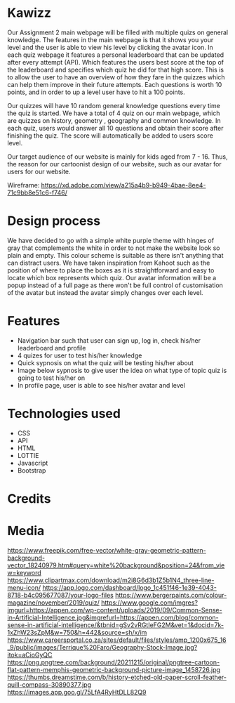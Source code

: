 # Kawizz #


Our Assignment 2 main webpage will be filled with multiple quizs on general knowledge. The features in the main webpage is that it shows you your level and the user is able to view his level by clicking the avatar icon.  In each quiz webpage it features a personal leaderboard that can be updated after every attempt (API). Which features the users best score at the top of the leaderboard and specifies which quiz he did for that high score. This is to allow the user to have an overview of how they fare in the quizzes which can help them improve in their future attempts. Each questions is worth 10 points, and in order to up a level user have to hit a 100 points.

Our quizzes will have 10 random general knowledge questions every time the quiz is started. We have a total of 4 quiz on our main webpage, which are quizzes on history, geometry , geography and common knowledge. In each quiz, users would answer all 10 questions and obtain their score after finishing the quiz. The score will automatically be added to users score level. 
 
 Our target audience of our website is mainly for kids aged from 7 - 16. Thus, the reason for our cartoonist design of our website, such as our avatar for users for our website. 

 Wireframe: https://xd.adobe.com/view/a215a4b9-b949-4bae-8ee4-71c9bb8e51c6-f746/


# Design process #
We have decided to go with a simple white purple theme with hinges of gray that complements the white in order to not make the website look so plain and empty. This colour scheme is suitable as there isn't anything that can distract users. We have taken inspiration from Kahoot such as the position of where to place the boxes as it is straightforward and easy to locate which box represents which quiz. Our avatar information will be a popup instead of a full page as there won't be full control of customisation of the avatar but instead the avatar simply changes over each level. 

# Features #
- Navigation bar such that user can sign up, log in, check his/her leaderboard and profile
- 4 quizes for user to test his/her knowledge 
- Quick sypnosis on what the quiz will be testing his/her about
- Image below sypnosis to give user the idea on what type of topic quiz is going to test his/her on
- In profile page, user is able to see his/her avatar and level

# Technologies used #
- CSS
- API
- HTML
- LOTTIE
- Javascript
- Bootstrap


# Credits #
# Media #
https://www.freepik.com/free-vector/white-gray-geometric-pattern-background-vector_18240979.htm#query=white%20background&position=24&from_view=keyword
https://www.clipartmax.com/download/m2i8G6d3b1Z5b1N4_three-line-menu-icon/
https://app.logo.com/dashboard/logo_1c451f46-1e39-4043-8718-b4c095677087/your-logo-files
https://www.bergerpaints.com/colour-magazine/november/2019/quiz/
https://www.google.com/imgres?imgurl=https://appen.com/wp-content/uploads/2019/09/Common-Sense-in-Artificial-Intelligence.jpg&imgrefurl=https://appen.com/blog/common-sense-in-artificial-intelligence/&tbnid=gSv2vRGtIeFG2M&vet=1&docid=7k-1xZhW23sZpM&w=750&h=442&source=sh/x/im
https://www.careersportal.co.za/sites/default/files/styles/amp_1200x675_16_9/public/images/Terrique%20Faro/Geography-Stock-Image.jpg?itok=aCioGyQC
https://png.pngtree.com/background/20211215/original/pngtree-cartoon-flat-pattern-memphis-geometric-background-picture-image_1458726.jpg
https://thumbs.dreamstime.com/b/history-etched-old-paper-scroll-feather-quill-compass-30890377.jpg
https://images.app.goo.gl/75LfA4RyHtDLL82Q9
